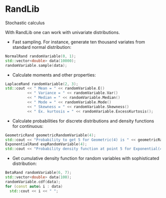 # RandLib
Stochastic calculus

With RandLib one can work with univariate distributions.
* Fast sampling. For instance, generate ten thousand variates from standard normal distribution:
```c++
NormalRand randomVariable(0, 1);
std::vector<double> data(10000);
randomVariable.sample(data);
```
* Calculate moments and other properties:
```c++
LaplaceRand randomVariable(2, 3);
std::cout << " Mean = " << randomVariable.E()
          << " Variance = " << randomVariable.Var()
          << " Median = " << randomVariable.Median()
          << " Mode = " << randomVariable.Mode()
          << " Skewness = " << randomVariable.Skewness()
          << " Ex. kurtosis = " << randomVariable.ExcessKurtosis();
```
* Calculate probabilities for discrete distributions and density functions for continuous:
```c++
GeometricRand geometricRandomVariable(4);
std::cout << "Probability to get 5 for Geometric(4) is " << geometricRandomVariable.P(5);
ExponentialRand expRandomVariable(4);
std::cout << "Probability density function at point 5 for Exponential(4) is " << expRandomVariable.f(5);
```
* Get cumulative density function for random variables with sophisticated distribution:
```c++
BetaRand randomVariable(6, 7);
std::vector<double> data(100);
randomVariable.cdf(data);
for (const auto& i : data)
  std::cout << i << " ";
```
